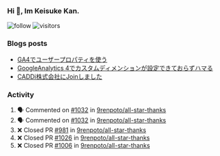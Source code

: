 ### Hi 👋, Im Keisuke Kan.

<!--
**9renpoto/9renpoto** is a ✨ _special_ ✨ repository because its `README.md` (this file) appears on your GitHub profile.

Here are some ideas to get you started:

- 🔭 I’m currently working on ...
- 🌱 I’m currently learning ...
- 👯 I’m looking to collaborate on ...
- 🤔 I’m looking for help with ...
- 💬 Ask me about ...
- 📫 How to reach me: ...
- 😄 Pronouns: ...
- ⚡ Fun fact: ...
-->

![follow](https://img.shields.io/github/followers/9renpoto?label=Follow&style=social)
![visitors](https://komarev.com/ghpvc/?username=9renpoto&label=Profile%20views&color=0e75b6&style=flat)

### Blogs posts

<!-- BLOG-POST-LIST:START -->
- [GA4でユーザープロパティを使う](https://9renpoto.dev/2021/02/21/google-analytics-4-user-properties/)
- [GoogleAnalytics 4でカスタムディメンションが設定できておらずハマる](https://9renpoto.dev/2021/02/13/google-analytics-4/)
- [CADDi株式会社にJoinしました](https://9renpoto.dev/2020/12/05/join/)
<!-- BLOG-POST-LIST:END -->

### Activity

<!--START_SECTION:activity-->
1. 🗣 Commented on [#1032](https://github.com/9renpoto/all-star-thanks/issues/1032) in [9renpoto/all-star-thanks](https://github.com/9renpoto/all-star-thanks)
2. 🗣 Commented on [#1032](https://github.com/9renpoto/all-star-thanks/issues/1032) in [9renpoto/all-star-thanks](https://github.com/9renpoto/all-star-thanks)
3. ❌ Closed PR [#981](https://github.com/9renpoto/all-star-thanks/pull/981) in [9renpoto/all-star-thanks](https://github.com/9renpoto/all-star-thanks)
4. ❌ Closed PR [#1026](https://github.com/9renpoto/all-star-thanks/pull/1026) in [9renpoto/all-star-thanks](https://github.com/9renpoto/all-star-thanks)
5. ❌ Closed PR [#1006](https://github.com/9renpoto/all-star-thanks/pull/1006) in [9renpoto/all-star-thanks](https://github.com/9renpoto/all-star-thanks)
<!--END_SECTION:activity-->

<!--START_SECTION:waka-->
<!--END_SECTION:waka-->